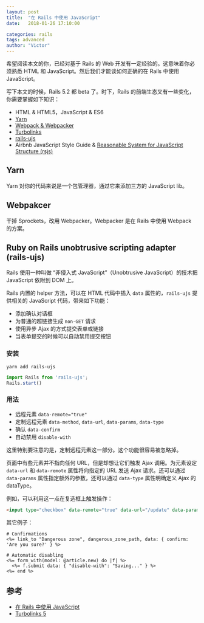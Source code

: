 ```yaml
---
layout: post
title:  "在 Rails 中使用 JavaScript"
date:   2018-01-26 17:10:00

categories: rails
tags: advanced
author: "Victor"
---
```


希望阅读本文的你，已经对基于 Rails 的 Web 开发有一定经验的。这意味着你必须熟悉 HTML 和 JavaScript。然后我们才能谈如何正确的在 Rails 中使用 JavaScript。

写下本文的时候，Rails 5.2 都 beta 了。时下，Rails 的前端生态又有一些变化，你需要掌握如下知识：

* HTML & HTML5，JavaScript & ES6
* [Yarn](/javascript/yarn-basics/)
* [Webpack & Webpacker](/rails/webpacker-basics/)
* [Turbolinks](/rails/turbolinks/)
* [rails-ujs](https://github.com/rails/rails/tree/master/actionview/app/assets/javascripts)
* Airbnb JavaScript Style Guide & [Reasonable System for JavaScript Structure (rsjs)](http://ricostacruz.com/rsjs/)

## Yarn

Yarn 对你的代码来说是一个包管理器，通过它来添加三方的 JavaScript lib。

## Webpakcer

干掉 Sprockets，改用 Webpacker。Webpacker 是在 Rails 中使用 Webpack 的方案。

## Ruby on Rails unobtrusive scripting adapter (rails-ujs)

Rails 使用一种叫做 “非侵入式 JavaScript”（Unobtrusive JavaScript）的技术把 JavaScript 依附到 DOM 上。

Rails 内置的 helper 方法，可以在 HTML 代码中插入 `data` 属性的，`rails-ujs` 提供相关的 JavaScript 代码，带来如下功能：

* 添加确认对话框
* 为普通的超链接生成 `non-GET` 请求
* 使用异步 Ajax 的方式提交表单或链接
* 当表单提交的时候可以自动禁用提交按钮

### 安装

`yarn add rails-ujs`

```javascript
import Rails from 'rails-ujs';
Rails.start()
```

### 用法

* 远程元素 `data-remote="true"`
* 定制远程元素 `data-method`, `data-url`, `data-params`, `data-type`
* 确认 `data-confirm`
* 自动禁用 `disable-with`

这里特别要注意的是，定制远程元素这一部分。这个功能很容易被忽略掉。

页面中有些元素并不指向任何 URL，但是却想让它们触发 Ajax 调用。为元素设定 `data-url` 和 `data-remote` 属性将向指定的 URL 发送 Ajax 请求。还可以通过 `data-params` 属性指定额外的参数，还可以通过 `data-type` 属性明确定义 Ajax 的 dataType。

例如，可以利用这一点在复选框上触发操作：

```html
<input type="checkbox" data-remote="true" data-url="/update" data-params="id=10" data-method="put">
```

其它例子：

```erb
# Confirmations
<%= link_to "Dangerous zone", dangerous_zone_path, data: { confirm: 'Are you sure?' } %>

# Automatic disabling
<%= form_with(model: @article.new) do |f| %>
  <%= f.submit data: { "disable-with": "Saving..." } %>
<%= end %>
```


## 参考

* [在 Rails 中使用 JavaScript](https://ruby-china.github.io/rails-guides/working_with_javascript_in_rails.html)
* [Turbolinks 5](http://wjp2013.github.io/rails/turbolinks/)
